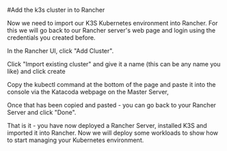 #Add the k3s cluster in to Rancher

Now we need to import our K3S Kubernetes environment into Rancher.  For this we will go back to our Rancher server's web page and login using the credentials you created before.

In the Rancher UI, click "Add Cluster".

Click "Import existing cluster" and give it a name (this can be any name you like) and click create

Copy the kubectl command at the bottom of the page and paste it into the console via the Katacoda webpage on the Master Server,

Once that has been copied and pasted - you can go back to your Rancher Server and click "Done".

That is it - you have now deployed a Rancher Server, installed K3S and imported it into Rancher.  Now we will deploy some workloads to show how to start managing your Kubernetes environment.